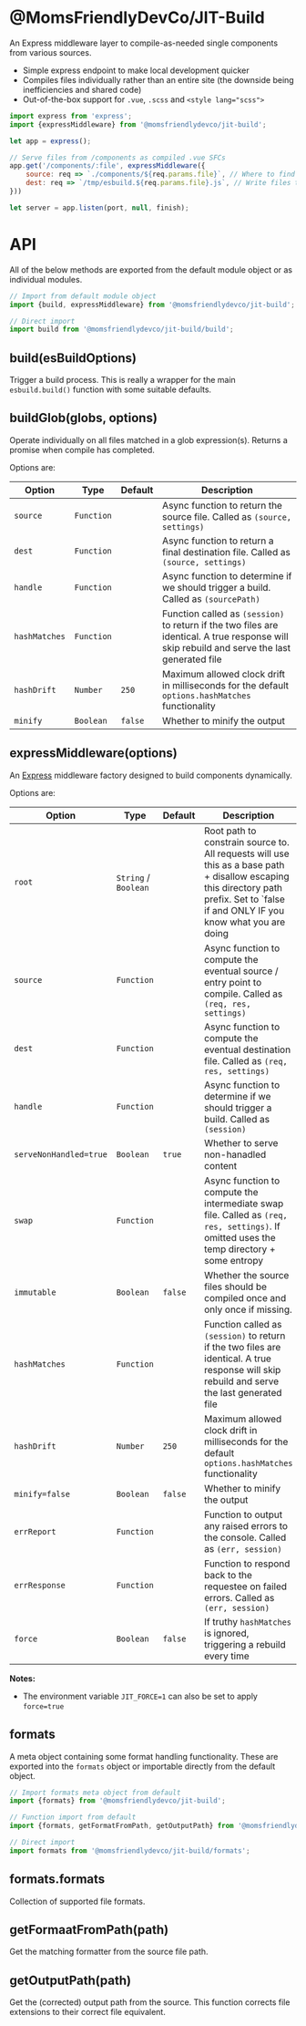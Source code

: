 @MomsFriendlyDevCo/JIT-Build
============================
An Express middleware layer to compile-as-needed single components from various sources.

* Simple express endpoint to make local development quicker
* Compiles files individually rather than an entire site (the downside being inefficiencies and shared code)
* Out-of-the-box support for `.vue`, `.scss` and `<style lang="scss">`


```javascript
import express from 'express';
import {expressMiddleware} from '@momsfriendlydevco/jit-build';

let app = express();

// Serve files from /components as compiled .vue SFCs
app.get('/components/:file', expressMiddleware({
    source: req => `./components/${req.params.file}`, // Where to find the file
    dest: req => `/tmp/esbuild.${req.params.file}.js`, // Write files to destination, post-compile
}))

let server = app.listen(port, null, finish);
```


API
===
All of the below methods are exported from the default module object or as individual modules.

```javascript
// Import from default module object
import {build, expressMiddleware} from '@momsfriendlydevco/jit-build';

// Direct import
import build from '@momsfriendlydevco/jit-build/build';
```


build(esBuildOptions)
---------------------
Trigger a build process.
This is really a wrapper for the main `esbuild.build()` function with some suitable defaults.


buildGlob(globs, options)
-------------------------
Operate individually on all files matched in a glob expression(s).
Returns a promise when compile has completed.

Options are:

| Option        | Type       | Default | Description                                                                                                                                  |
|---------------|------------|---------|----------------------------------------------------------------------------------------------------------------------------------------------|
| `source`      | `Function` |         | Async function to return the source file. Called as `(source, settings)`                                                                     |
| `dest`        | `Function` |         | Async function to return a final destination file. Called as `(source, settings)`                                                            |
| `handle`      | `Function` |         | Async function to determine if we should trigger a build. Called as `(sourcePath)`                                                           |
| `hashMatches` | `Function` |         | Function called as `(session)` to return if the two files are identical. A true response will skip rebuild and serve the last generated file |
| `hashDrift`   | `Number`   | `250`   | Maximum allowed clock drift in milliseconds for the default `options.hashMatches` functionality                                              |
| `minify`      | `Boolean`  | `false` | Whether to minify the output                                                                                                                 |


expressMiddleware(options)
--------------------------
An [Express](http://expressjs.com) middleware factory designed to build components dynamically.

Options are:

| Option                 | Type                 | Default | Description                                                                                                                                                                          |
|------------------------|----------------------|---------|--------------------------------------------------------------------------------------------------------------------------------------------------------------------------------------|
| `root`                 | `String` / `Boolean` |         | Root path to constrain source to. All requests will use this as a base path + disallow escaping this directory path prefix. Set to `false if and ONLY IF you know what you are doing |
| `source`               | `Function`           |         | Async function to compute the eventual source / entry point to compile. Called as `(req, res, settings)`                                                                             |
| `dest`                 | `Function`           |         | Async function to compute the eventual destination file. Called as `(req, res, settings)`                                                                                            |
| `handle`               | `Function`           |         | Async function to determine if we should trigger a build. Called as `(session)`                                                                                                      |
| `serveNonHandled=true` | `Boolean`            | `true`  | Whether to serve non-hanadled content                                                                                                                                                |
| `swap`                 | `Function`           |         | Async function to compute the intermediate swap file. Called as `(req, res, settings)`. If omitted uses the temp directory + some entropy                                            |
| `immutable`            | `Boolean`            | `false` | Whether the source files should be compiled once and only once if missing.                                                                                                           |
| `hashMatches`          | `Function`           |         | Function called as `(session)` to return if the two files are identical. A true response will skip rebuild and serve the last generated file                                         |
| `hashDrift`            | `Number`             | `250`   | Maximum allowed clock drift in milliseconds for the default `options.hashMatches` functionality                                                                                      |
| `minify=false`         | `Boolean`            | `false` | Whether to minify the output                                                                                                                                                         |
| `errReport`            | `Function`           |         | Function to output any raised errors to the console. Called as `(err, session)`                                                                                                      |
| `errResponse`          | `Function`           |         | Function to respond back to the requestee on failed errors. Called as `(err, session)`                                                                                               |
| `force`                | `Boolean`            | `false` | If truthy `hashMatches` is ignored, triggering a rebuild every time                                                                                                                  |


**Notes:**
* The environment variable `JIT_FORCE=1` can also be set to apply `force=true`


formats
-------
A meta object containing some format handling functionality.
These are exported into the `formats` object or importable directly from the default object.

```javascript
// Import formats meta object from default
import {formats} from '@momsfriendlydevco/jit-build';

// Function import from default
import {formats, getFormatFromPath, getOutputPath} from '@momsfriendlydevco/jit-build';

// Direct import
import formats from '@momsfriendlydevco/jit-build/formats';
```


formats.formats
---------------
Collection of supported file formats.


getFormaatFromPath(path)
------------------------
Get the matching formatter from the source file path.


getOutputPath(path)
-------------------
Get the (corrected) output path from the source.
This function corrects file extensions to their correct file equivalent.
